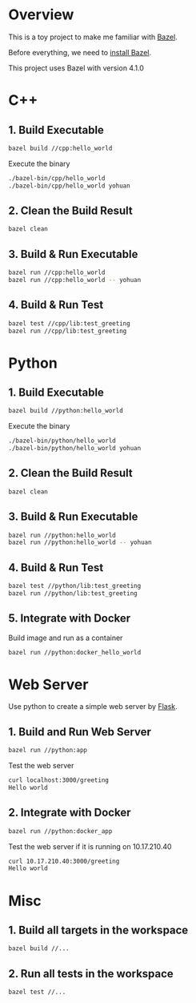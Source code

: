# Overview

This is a toy project to make me familiar with [Bazel](https://bazel.build/).

Before everything, we need to [install Bazel](https://docs.bazel.build/versions/main/install.html).

This project uses Bazel with version 4.1.0

# C++

## 1. Build Executable

```bash
bazel build //cpp:hello_world
```

Execute the binary

```bash
./bazel-bin/cpp/hello_world
./bazel-bin/cpp/hello_world yohuan
```

## 2. Clean the Build Result

```bash
bazel clean
```

## 3.  Build & Run Executable

```bash
bazel run //cpp:hello_world
bazel run //cpp:hello_world -- yohuan
```

## 4. Build & Run Test

```bash
bazel test //cpp/lib:test_greeting
bazel run //cpp/lib:test_greeting
```

# Python

## 1. Build Executable

```bash
bazel build //python:hello_world
```

Execute the binary

```bash
./bazel-bin/python/hello_world
./bazel-bin/python/hello_world yohuan
```

## 2. Clean the Build Result

```bash
bazel clean
```

## 3.  Build & Run Executable

```bash
bazel run //python:hello_world
bazel run //python:hello_world -- yohuan
```

## 4. Build & Run Test

```bash
bazel test //python/lib:test_greeting
bazel run //python/lib:test_greeting
```

## 5. Integrate with Docker

Build image and run as a container

```bash
bazel run //python:docker_hello_world
```

# Web Server

Use python to create a simple web server by [Flask](https://flask.palletsprojects.com/en/2.0.x/).

## 1. Build and Run Web Server

```bash
bazel run //python:app
```

Test the web server

```bash
curl localhost:3000/greeting
Hello world
```

## 2. Integrate with Docker

```bash
bazel run //python:docker_app
```

Test the web server if it is running on 10.17.210.40

```bash
curl 10.17.210.40:3000/greeting
Hello world
```
# Misc

## 1. Build all targets in the workspace

```bash
bazel build //...
```

## 2. Run all tests in the workspace

```bash
bazel test //...
```
